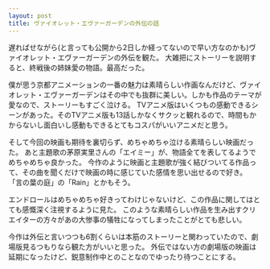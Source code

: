 ```yaml
---
layout: post
title: ヴァイオレット・エヴァーガーデンの外伝の話
---
```


遅ればせながら(と言っても公開から2日しか経ってないので早い方なのかも)ヴァイオレット・エヴァーガーデンの外伝を観た。
大雑把にストーリーを説明すると、終戦後の姉妹愛の物語。最高だった。

僕が思う京都アニメーションの一番の魅力は素晴らしい作画なんだけど、ヴァイオレット・エヴァーガーデンはその中でも抜群に美しい。しかも作品のテーマが愛なので、ストーリーもすごく泣ける。
TVアニメ版はいくつもの感動できるシーンがあった。そのTVアニメ版も13話しかなくサクッと観れるので、時間もかからないし面白いし感動もできるとてもコスパがいいアニメだと思う。

そして今回の映画も期待を裏切らず、めちゃめちゃ泣ける素晴らしい映画だった。
あと主題歌の茅原実里さんの「エイミー」が、物語全てを表してるようでめちゃめちゃ良かった。
今作のように映画と主題歌が強く結びついてる作品って、その曲を聞くだけで映画の時に感じていた感情を思い出せるので好き。
「言の葉の庭」の「Rain」とかもそう。

エンドロールはめちゃめちゃ好きってわけじゃないけど、この作品に関してはとても感慨深く注視するように見た。
このような素晴らしい作品を生み出すクリエイターの方々があの大惨事の犠牲になってしまったことがとても悲しい。

今作は外伝と言いつつも6割くらいは本筋のストーリーと関わっていたので、劇場版見るつもりなら観た方がいいと思った。
外伝ではない方の劇場版の映画は延期になったけど、鋭意制作中とのことなのでゆったり待つことにする。
